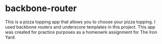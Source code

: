 backbone-router
===============

This is a pizza topping app that allows you to choose your pizza topping. I used backbone routers and underscore templates in this project. This app was created for practice purposes as a homeowrk assignment for The Iron Yard.
